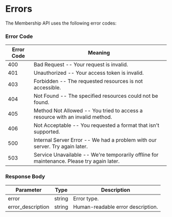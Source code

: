 # Errors

The Membership API uses the following error codes:

### Error Code

Error Code | Meaning
---------- | -------
400 | Bad Request -- Your request is invalid.
401 | Unauthorized -- Your access token is invalid.
403 | Forbidden -- The requested resources is not accessible.
404 | Not Found -- The specified resources could not be found.
405 | Method Not Allowed -- You tried to access a resource with an invalid method.
406 | Not Acceptable -- You requested a format that isn't supported.
500 | Internal Server Error -- We had a problem with our server. Try again later.
503 | Service Unavailable -- We're temporarily offline for maintenance. Please try again later.

### Response Body
Parameter | Type | Description
--------- | ---- | -----------
error | string | Error type.
error_description | string | Human-readable error description.
